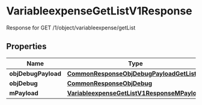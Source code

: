 

# VariableexpenseGetListV1Response

Response for GET /1/object/variableexpense/getList

## Properties

| Name | Type | Description | Notes |
|------------ | ------------- | ------------- | -------------|
|**objDebugPayload** | [**CommonResponseObjDebugPayloadGetList**](CommonResponseObjDebugPayloadGetList.md) |  |  |
|**objDebug** | [**CommonResponseObjDebug**](CommonResponseObjDebug.md) |  |  [optional] |
|**mPayload** | [**VariableexpenseGetListV1ResponseMPayload**](VariableexpenseGetListV1ResponseMPayload.md) |  |  |



